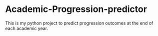 # Academic-Progression-predictor
This is my python project to predict progression outcomes at the end of each academic year.
